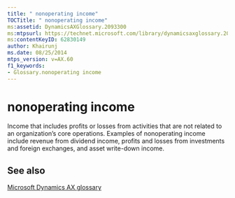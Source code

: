 ```yaml
---
title: " nonoperating income"
TOCTitle: " nonoperating income"
ms:assetid: DynamicsAXGlossary.2093300
ms:mtpsurl: https://technet.microsoft.com/library/dynamicsaxglossary.2093300(v=AX.60)
ms:contentKeyID: 62830149
author: Khairunj
ms.date: 08/25/2014
mtps_version: v=AX.60
f1_keywords:
- Glossary.nonoperating income
---
```


# nonoperating income

Income that includes profits or losses from activities that are not related to an organization’s core operations. Examples of nonoperating income include revenue from dividend income, profits and losses from investments and foreign exchanges, and asset write-down income.

## See also

[Microsoft Dynamics AX glossary](glossary/microsoft-dynamics-ax-glossary.md)

  


